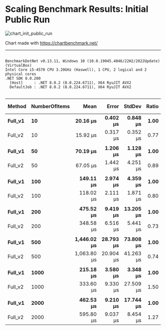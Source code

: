 # Scaling Benchmark Results: Initial Public Run

![chart_init_public_run](https://github.com/ChrisMavrommatis/Binacle.Net/assets/56303004/e011e7e8-889a-401b-97e8-c8471b5c172e)

Chart made with https://chartbenchmark.net/

----


```

BenchmarkDotNet v0.13.11, Windows 10 (10.0.19045.4046/22H2/2022Update) (VirtualBox)
Intel Core i5-4570 CPU 3.20GHz (Haswell), 1 CPU, 2 logical and 2 physical cores
.NET SDK 8.0.200
  [Host]     : .NET 8.0.2 (8.0.224.6711), X64 RyuJIT AVX2
  DefaultJob : .NET 8.0.2 (8.0.224.6711), X64 RyuJIT AVX2


```
| Method  | NumberOfItems | Mean        | Error     | StdDev    | Ratio | RatioSD | Gen0     | Gen1   | Allocated | Alloc Ratio |
|-------- |-------------- |------------:|----------:|----------:|------:|--------:|---------:|-------:|----------:|------------:|
| **Full_v1** | **10**            |    **20.16 μs** |  **0.402 μs** |  **0.848 μs** |  **1.00** |    **0.00** |   **2.1973** |      **-** |   **6.81 KB** |        **1.00** |
| Full_v2 | 10            |    15.92 μs |  0.317 μs |  0.352 μs |  0.77 |    0.04 |   1.6174 |      - |   4.99 KB |        0.73 |
|         |               |             |           |           |       |         |          |        |           |             |
| **Full_v1** | **50**            |    **70.19 μs** |  **1.206 μs** |  **1.128 μs** |  **1.00** |    **0.00** |   **8.1787** |      **-** |  **25.12 KB** |        **1.00** |
| Full_v2 | 50            |    67.05 μs |  1.442 μs |  4.251 μs |  0.89 |    0.04 |   5.1270 |      - |  15.97 KB |        0.64 |
|         |               |             |           |           |       |         |          |        |           |             |
| **Full_v1** | **100**           |   **149.11 μs** |  **2.974 μs** |  **4.359 μs** |  **1.00** |    **0.00** |  **15.3809** |      **-** |  **47.48 KB** |        **1.00** |
| Full_v2 | 100           |   118.02 μs |  2.111 μs |  1.871 μs |  0.80 |    0.03 |   9.5215 |      - |   29.2 KB |        0.61 |
|         |               |             |           |           |       |         |          |        |           |             |
| **Full_v1** | **200**           |   **475.52 μs** |  **9.419 μs** | **13.205 μs** |  **1.00** |    **0.00** |  **53.7109** |      **-** | **165.37 KB** |        **1.00** |
| Full_v2 | 200           |   348.58 μs |  6.516 μs |  5.441 μs |  0.73 |    0.03 |  28.3203 |      - |  87.46 KB |        0.53 |
|         |               |             |           |           |       |         |          |        |           |             |
| **Full_v1** | **500**           | **1,446.02 μs** | **28.793 μs** | **73.808 μs** |  **1.00** |    **0.00** | **144.5313** |      **-** | **443.99 KB** |        **1.00** |
| Full_v2 | 500           | 1,063.80 μs | 20.904 μs | 41.263 μs |  0.74 |    0.05 |  72.2656 |      - | 227.34 KB |        0.51 |
|         |               |             |           |           |       |         |          |        |           |             |
| **Full_v1** | **1000**          |   **215.18 μs** |  **3.580 μs** |  **3.348 μs** |  **1.00** |    **0.00** |  **18.0664** |      **-** |  **55.54 KB** |        **1.00** |
| Full_v2 | 1000          |   333.60 μs |  9.330 μs | 27.509 μs |  1.50 |    0.10 |  25.8789 |      - |  79.45 KB |        1.43 |
|         |               |             |           |           |       |         |          |        |           |             |
| **Full_v1** | **2000**          |   **462.53 μs** |  **9.210 μs** | **17.744 μs** |  **1.00** |    **0.00** |  **35.1563** | **0.9766** | **110.23 KB** |        **1.00** |
| Full_v2 | 2000          |   595.80 μs |  9.037 μs |  8.454 μs |  1.27 |    0.05 |  49.8047 | 1.9531 | 157.98 KB |        1.43 |
